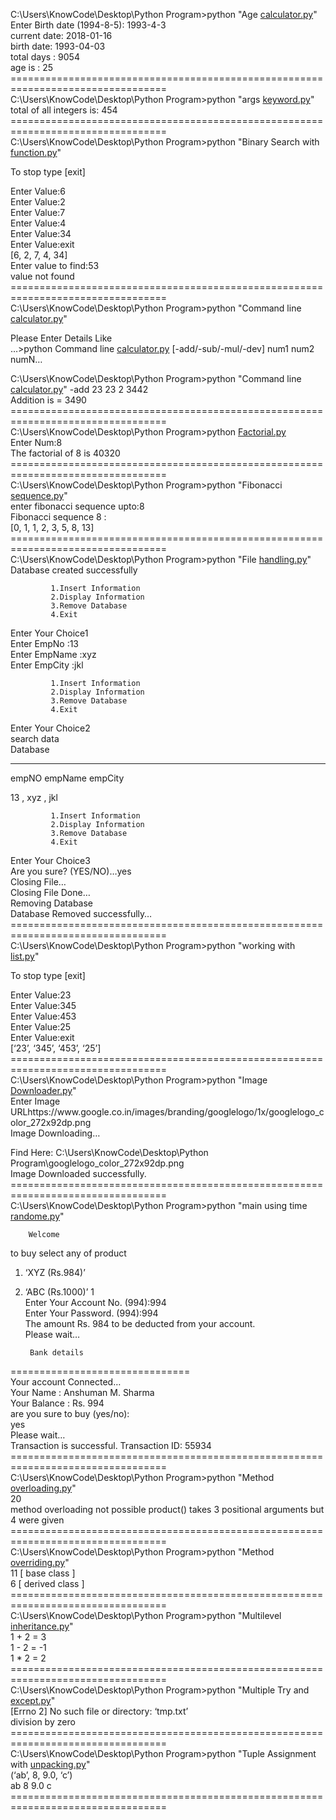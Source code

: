 <div id="preview1" class="g-b g-b--t1of2 split split-preview">
  <div id="preview" class="preview-html" preview="" debounce="150"><p>C:\Users\KnowCode\Desktop\Python Program&gt;python "Age <a href="http://calculator.py">calculator.py</a>"<br>
Enter Birth date (1994-8-5): 1993-4-3<br>
current date:  2018-01-16<br>
birth date: 1993-04-03<br>
total days : 9054<br>
age is : 25<br>
=================================================================================<br>
C:\Users\KnowCode\Desktop\Python Program&gt;python "args <a href="http://keyword.py">keyword.py</a>"<br>
total of all integers is: 454<br>
=================================================================================<br>
C:\Users\KnowCode\Desktop\Python Program&gt;python "Binary Search with <a href="http://function.py">function.py</a>"</p>
<p>To stop type [exit]</p>
<p>Enter Value:6<br>
Enter Value:2<br>
Enter Value:7<br>
Enter Value:4<br>
Enter Value:34<br>
Enter Value:exit<br>
[6, 2, 7, 4, 34]<br>
Enter value to find:53<br>
value not found<br>
=================================================================================<br>
C:\Users\KnowCode\Desktop\Python Program&gt;python "Command line <a href="http://calculator.py">calculator.py</a>"</p>
<p>Please Enter Details Like<br>
…&gt;python  Command line <a href="http://calculator.py">calculator.py</a>  [-add/-sub/-mul/-dev] num1 num2 numN…</p>
<p>C:\Users\KnowCode\Desktop\Python Program&gt;python "Command line <a href="http://calculator.py">calculator.py</a>" -add 23 23 2 3442<br>
Addition is =  3490<br>
=================================================================================<br>
C:\Users\KnowCode\Desktop\Python Program&gt;python <a href="http://Factorial.py">Factorial.py</a><br>
Enter Num:8<br>
The factorial of 8 is 40320<br>
=================================================================================<br>
C:\Users\KnowCode\Desktop\Python Program&gt;python "Fibonacci <a href="http://sequence.py">sequence.py</a>"<br>
enter fibonacci sequence upto:8<br>
Fibonacci sequence  8 :<br>
[0, 1, 1, 2, 3, 5, 8, 13]<br>
=================================================================================<br>
C:\Users\KnowCode\Desktop\Python Program&gt;python "File <a href="http://handling.py">handling.py</a>"<br>
Database created successfully</p>
<pre><code>         1.Insert Information
         2.Display Information
         3.Remove Database
         4.Exit
</code></pre>
<p>Enter Your Choice1<br>
Enter EmpNo :13<br>
Enter EmpName :xyz<br>
Enter EmpCity :jkl</p>
<pre><code>         1.Insert Information
         2.Display Information
         3.Remove Database
         4.Exit
</code></pre>
<p>Enter Your Choice2<br>
search data<br>
Database</p>
<hr>
 <p>empNO  empName  empCity</p>
<p>13 , xyz , jkl</p>
<pre><code>         1.Insert Information
         2.Display Information
         3.Remove Database
         4.Exit
</code></pre>
<p>Enter Your Choice3<br>
Are you sure? (YES/NO)…yes<br>
Closing File…<br>
Closing File Done…<br>
Removing Database<br>
Database Removed successfully…<br>
=================================================================================<br>
C:\Users\KnowCode\Desktop\Python Program&gt;python "working with <a href="http://list.py">list.py</a>"</p>
<p>To stop type [exit]</p>
<p>Enter Value:23<br>
Enter Value:345<br>
Enter Value:453<br>
Enter Value:25<br>
Enter Value:exit<br>
[‘23’, ‘345’, ‘453’, ‘25’]<br>
=================================================================================<br>
C:\Users\KnowCode\Desktop\Python Program&gt;python "Image <a href="http://Downloader.py">Downloader.py</a>"<br>
Enter Image URLhttps://www.google.co.in/images/branding/googlelogo/1x/googlelogo_color_272x92dp.png<br>
Image Downloading…</p>
<p>Find Here:  C:\Users\KnowCode\Desktop\Python Program\googlelogo_color_272x92dp.png<br>
Image Downloaded successfully.<br>
=================================================================================<br>
C:\Users\KnowCode\Desktop\Python Program&gt;python "main using time <a href="http://randome.py">randome.py</a>"</p>
<pre><code>    Welcome
</code></pre>
<p>to buy select any of product</p>
<ol>
<li>
<p>‘XYZ (Rs.984)’</p>
</li>
<li>
<p>‘ABC (Rs.1000)’ 1<br>
Enter Your Account No. (994):994<br>
Enter Your Password. (994):994<br>
The amount Rs. 984  to be deducted from your account.<br>
Please wait…</p>
<pre><code> Bank details
</code></pre>
</li>
</ol>
<p>===============================<br>
Your account Connected…<br>
Your Name : Anshuman M. Sharma<br>
Your Balance : Rs. 994<br>
are you sure to buy (yes/no):<br>
yes<br>
Please wait…<br>
Transaction is successful. Transaction ID: 55934<br>
=================================================================================<br>
C:\Users\KnowCode\Desktop\Python Program&gt;python "Method <a href="http://overloading.py">overloading.py</a>"<br>
20<br>
method overloading not possible product() takes 3 positional arguments but 4 were given<br>
=================================================================================<br>
C:\Users\KnowCode\Desktop\Python Program&gt;python "Method <a href="http://overriding.py">overriding.py</a>"<br>
11  [ base class ]<br>
6  [ derived class ]<br>
=================================================================================<br>
C:\Users\KnowCode\Desktop\Python Program&gt;python "Multilevel <a href="http://inheritance.py">inheritance.py</a>"<br>
1 + 2 = 3<br>
1 - 2 = -1<br>
1 * 2 = 2<br>
=================================================================================<br>
C:\Users\KnowCode\Desktop\Python Program&gt;python "Multiple Try and <a href="http://except.py">except.py</a>"<br>
[Errno 2] No such file or directory: ‘tmp.txt’<br>
division by zero<br>
=================================================================================<br>
C:\Users\KnowCode\Desktop\Python Program&gt;python "Tuple Assignment with <a href="http://unpacking.py">unpacking.py</a>"<br>
(‘ab’, 8, 9.0, ‘c’)<br>
ab 8 9.0 c<br>
=================================================================================<br>
</div>
</div>

